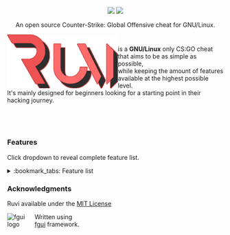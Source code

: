 <p align="center">
  <a href="https://en.wikipedia.org/wiki/C%2B%2B"><img src="https://img.shields.io/badge/MADE%20WITH-%E2%99%A5-pink"></a>
  <a href="https://github.com/cristeigabriel/ruvi-csgo-linux-full/blob/master/LICENSE"><img src="https://img.shields.io/badge/LICENSE-MIT-pink"></a>
</p>

<p align="center">
An open source Counter-Strike: Global Offensive cheat for GNU/Linux.
</p>

<img width="258" src="./resource/logo.png" alt="ruvi logo" align="left">

#

is a **GNU/Linux** only CS:GO cheat that aims to be as simple as possible,  
while keeping the amount of features available at the highest possible level.  
It's mainly designed for beginners looking for a starting point in their hacking journey.

#

<br>

### Features

Click dropdown to reveal complete feature list.

<details>
<summary>:bookmark_tabs: Feature list</summary>
<br>

Visuals:
- **ESP**
  - Box
  - Name
- **Chams**
- **Nightmode**
- **Low health warning**
- **Removals**
  - Disable post processing
  - Disable Panorama UI blur
  - Disable flashbang effect
  - Disable smoke effect
- **Engine radar**
- **Grenade prediction**
- **Thirdperson**

Miscellanous:
- Bunnyhop
  - Auto strafer
- Instant bomb plant
- Force thirdperson while specating

:construction: *more features soon...*
</details>

### Acknowledgments

Ruvi available under the [MIT License](https://github.com/cristeigabriel/ruvi-csgo-linux-full/blob/master/LICENSE)

<img width="64" height="64" src="https://raw.githubusercontent.com/iFloody/fgui/master/resources/fgui_logo.png" alt="fgui logo" align="left">

Written using  
[fgui](https://github.com/iFloody/fgui) framework.